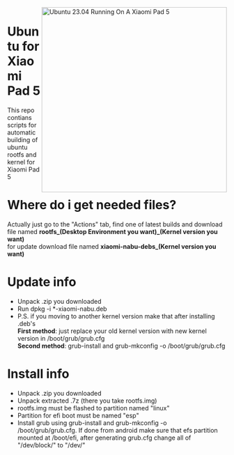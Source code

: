 <img align="right" src="https://raw.githubusercontent.com/jiganomegsdfdf/ubuntu-xiaomi-nabu/master/ubnt.png" width="425" alt="Ubuntu 23.04 Running On A Xiaomi Pad 5">

# Ubuntu for Xiaomi Pad 5
This repo contians scripts for automatic building of ubuntu rootfs and kernel for Xiaomi Pad 5

# Where do i get needed files?
Actually just go to the "Actions" tab, find one of latest builds and download file named **rootfs_(Desktop Environment you want)_(Kernel version you want)** 
<br>for update download file named **xiaomi-nabu-debs_(Kernel version you want)**

# Update info
- Unpack .zip you downloaded
- Run dpkg -i *-xiaomi-nabu.deb
- P.S. if you moving to another kernel version make that after installing .deb's
  <br>**First method**: just replace your old kernel version with new kernel version in /boot/grub/grub.cfg
  <br>**Second method**: grub-install and grub-mkconfig -o /boot/grub/grub.cfg

# Install info
- Unpack .zip you downloaded
- Unpack extracted .7z (there you take rootfs.img)
- rootfs.img must be flashed to partition named "linux"
- Partition for efi boot must be named "esp"
- Install grub using grub-install and grub-mkconfig -o /boot/grub/grub.cfg. If done from android make sure that efs partition mounted at /boot/efi, after generating grub.cfg change all of "/dev/block/" to "/dev/"
